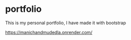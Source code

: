 # portfolio
This is my personal portfolio, I have made it with bootstrap

https://manichandmudedla.onrender.com/
